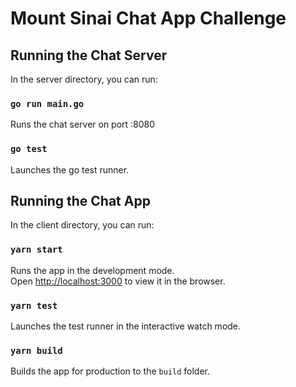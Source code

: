 # Mount Sinai Chat App Challenge



## Running the Chat Server

In the server directory, you can run:

### `go run main.go`

Runs the chat server on port :8080

### `go test`

Launches the go test runner.


## Running the Chat App

In the client directory, you can run:

### `yarn start`

Runs the app in the development mode.  
Open [http://localhost:3000](http://localhost:3000) to view it in the browser.

### `yarn test`

Launches the test runner in the interactive watch mode.

### `yarn build`

Builds the app for production to the `build` folder.
